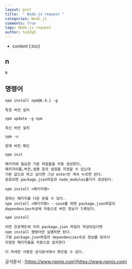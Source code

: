 ```yaml
---
layout: post   
title:  " Node.js request "
categories: Node.js
comments: true
tags: Node.js request
author: teddy8  
---
```

* content
{:toc}

## n
```
N
```

## 명령어

```
npm install npm@6.4.1 -g

특정 버전 설치
```

```
npm update -g npm

최신 버전 설치
```

```
npm -v

현재 버전 확인
```

```
npm init

패키지에 필요한 기본 파일들을 자동 생성한다.
패키지이름,버전,설명 등의 설정을 지정할 수 있는데 
기본 값으로 하고 싶다면 그냥 enter만 계속 누르면 된다.
완료되면 package.json파일과 node_modules폴더가 생성된다.
```

```
npm install <패키지명>

원하는 패키지를 다운 받을 수 있다.
npm install <패키지명> --save를 하면 package.json파일의 
dependencies속성에 자동으로 버전 정보가 기록된다.
```

```
npm install

어떤 프로젝트에 이미 package.json 파일이 작성되있다면 
npm install 명령어만 실행하면 된다.
그럼 package.json파일의 dependencies속성 정보를 읽어서 
지정된 패키지들을 자동으로 설치한다
```

```
더 자세한 사항은 공식문서에서 확인할 수 있다.
```
공식문서 : [https://www.npmjs.com](https://www.npmjs.com)